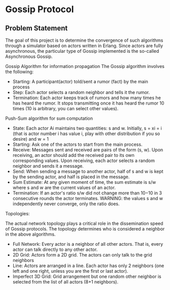 # Gossip Protocol

## Problem Statement

The goal of this project is to determine the convergence of such algorithms through a simulator based on actors written in Erlang. Since actors are fully asynchronous, the particular type of Gossip implemented is the so-called Asynchronous Gossip.

Gossip Algorithm for information propagation The Gossip algorithm involves the following:

- Starting: A participant(actor) told/sent a rumor (fact) by the main process
- Step: Each actor selects a random neighbor and tells it the rumor.
- Termination: Each actor keeps track of rumors and how many times he has heard the rumor. It stops transmitting once it has heard the rumor 10 times (10 is arbitrary, you can select other values).

Push-Sum algorithm for sum computation

- State: Each actor Ai maintains two quantities: s and w. Initially, s  = xi = i (that is actor number i has value i, play with other distribution if you so desire) and w = 1
- Starting: Ask one of the actors to start from the main process.
- Receive: Messages sent and received are pairs of the form (s, w). Upon receiving, an actor should add the received pair to its own corresponding values. Upon receiving, each actor selects a random neighbor and sends it a message.
- Send: When sending a message to another actor, half of s and w is kept by the sending actor, and half is placed in the message.
- Sum Estimate: At any given moment of time, the sum estimate is s/w where s and w are the current values of an actor.
- Termination: If an actor's ratio s/w did not change more than 10−10 in 3 consecutive rounds the actor terminates. WARNING: the values s and w independently never converge, only the ratio does.

Topologies:

The actual network topology plays a critical role in the dissemination speed of Gossip protocols. The topology determines who is considered a neighbor in the above algorithms. 

- Full Network: Every actor is a neighbor of all other actors. That is, every actor can talk directly to any other actor.
- 2D Grid: Actors form a 2D grid. The actors can only talk to the grid neighbors
- Line: Actors are arranged in a line. Each actor has only 2 neighbors (one left and one right, unless you are the first or last actor).
- Imperfect 3D Grid: Grid arrangement but one random other neighbor is selected from the list of all actors (8+1 neighbors).


